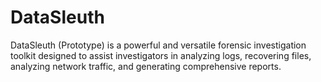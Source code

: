 # DataSleuth
DataSleuth (Prototype) is a powerful and versatile forensic investigation toolkit designed to assist investigators in analyzing logs, recovering files, analyzing network traffic, and generating comprehensive reports.
